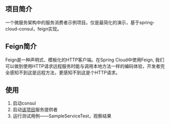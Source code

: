 
## 项目简介
一个微服务架构中的服务消费者示例项目。仅是最简化的演示，基于spring-cloud-consul，feign实现。

## Feign简介
Feign是一种声明式、模板化的HTTP客户端。在Spring Cloud中使用Feign, 我们可以做到使用HTTP请求远程服务时能与调用本地方法一样的编码体验，开发者完全感知不到这是远程方法，更感知不到这是个HTTP请求。

## 使用
1. 启动consul
2. 启动[该项目](http://192.168.82.98/gongchengdong/spring-cloud-consul-sample-provider)服务提供者
3. 运行测试用例——SampleServiceTest，观察结果 